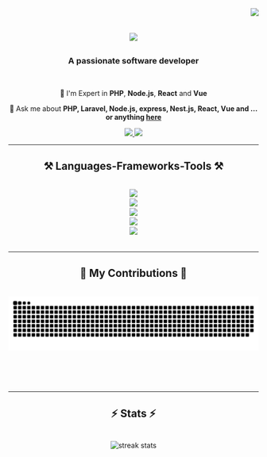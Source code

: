<img align="right" src="https://visitor-badge.laobi.icu/badge?page_id=agheibi/agheibi" />

<h1 align="center">
    <img src="https://readme-typing-svg.herokuapp.com/?font=Righteous&size=35&center=true&vCenter=true&width=500&height=70&duration=4000&lines=Hi+There!+👋;+I'm+Mohammad!;" />
</h1>

<h3 align="center">A passionate software developer</h3>

<br/>

<div align="center">
 
 🔭 I'm Expert in **PHP**, **Node.js**, **React** and **Vue**
 

💬 Ask me about **PHP, Laravel, Node.js, express, Nest.js, React, Vue and ... or anything [here](https://github.com/agheibi/agheibi/issues)**

 </div>
 
<div align="center"> 
  <a href="mailto:gheibi.amin@gmail.com">
    <img src="https://img.shields.io/badge/Gmail-333333?style=for-the-badge&logo=gmail&logoColor=red" />
  </a>
    
  <a href="https://linkedin.com/in/mohammadamin-gheibi-67000853" target="_blank">
    <img src="https://img.shields.io/badge/LinkedIn-0077B5?style=for-the-badge&logo=linkedin&logoColor=white" target="_blank" />
  </a>
  
</div>

 <hr/>
 
<h2 align="center">⚒️ Languages-Frameworks-Tools ⚒️</h2>
<br/>
<div align="center">
    <img src="https://skillicons.dev/icons?i=javascript,typescript,bootstrap,html,css,jquery,vscode,phpstorm,github,figma,git" />
        <br>
    <img src="https://skillicons.dev/icons?i=vue,react,nextjs,nuxtjs" />
        <br>
    <img src="https://skillicons.dev/icons?i=php,laravel,nodejs,express,nestjs,py,fastapi,django" />
        <br>
    <img src="https://skillicons.dev/icons?i=redis,rabbitmq,kafka,firebase,mongodb,elasticsearch,postgresql,mysql" />
        <br>
    <img src="https://skillicons.dev/icons?i=docker,kubernetes,ubuntu" />
    <br>
</div>

<br/>
<hr/>

<div align="center">
  <h2>🐍 My Contributions 🐍</h2>
  <br>
  <img alt="snake eating my contributions" src="https://raw.githubusercontent.com/agheibi/agheibi/output/github-contribution-grid-snake.svg" />
  
  <br/><br/><br/>
</div>

<hr/>

<h2 align="center">⚡ Stats ⚡</h2>
<br>
<div align=center>
  <img width=390 src="https://github-readme-streak-stats-salesp07.vercel.app/?user=agheibi&count_private=true&theme=react&border_radius=10" alt="streak stats"/>
  
  <br/>
  
</div>






<br/>
